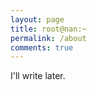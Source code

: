 ```yaml
---
layout: page
title: root@nan:~
permalink: /about
comments: true
---
```


<div class="row justify-content-between">
<div class="col-md-8 pr-5">

<p>I'll write later.</p>




</div>
</div>
